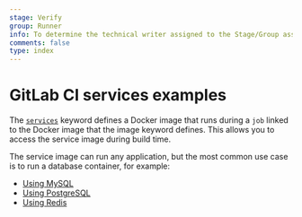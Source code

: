 ```yaml
---
stage: Verify
group: Runner
info: To determine the technical writer assigned to the Stage/Group associated with this page, see https://about.gitlab.com/handbook/engineering/ux/technical-writing/#designated-technical-writers
comments: false
type: index
---
```


# GitLab CI services examples

The [`services`](../docker/using_docker_images.md#what-is-a-service)
keyword defines a Docker image that runs during a `job` linked to the
Docker image that the image keyword defines. This allows you to access
the service image during build time.

The service image can run any application, but the most common use
case is to run a database container, for example:

- [Using MySQL](mysql.md)
- [Using PostgreSQL](postgres.md)
- [Using Redis](redis.md)
